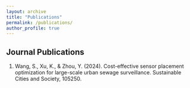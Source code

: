 ```yaml
---
layout: archive
title: "Publications"
permalink: /publications/
author_profile: true
---
```


Journal Publications
------------------
1. Wang, S., Xu, K., & Zhou, Y. (2024). Cost-effective sensor placement optimization for large-scale urban sewage surveillance. Sustainable Cities and Society, 105250.
